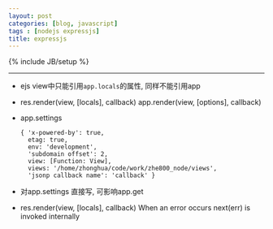 ```yaml
---
layout: post
categories: [blog, javascript]
tags : [nodejs expressjs]
title: expressjs
---
```

{% include JB/setup %}

---

* ejs view中只能引用`app.locals`的属性, 同样不能引用app
* res.render(view, [locals], callback) app.render(view, [options], callback)
* app.settings

      { 'x-powered-by': true,
        etag: true,
        env: 'development',
        'subdomain offset': 2,
        view: [Function: View],
        views: '/home/zhonghua/code/work/zhe800_node/views',
        'jsonp callback name': 'callback' }

* 对app.settings 直接写, 可影响app.get

* res.render(view, [locals], callback) When an error occurs next(err) is invoked internally
